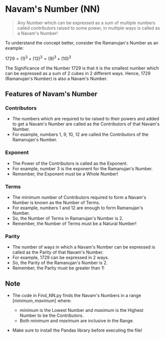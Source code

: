 # Navam's Number (NN)


> Any Number which can be expressed as a sum of multiple numbers called contributors raised to some power, in multiple ways is called as a Navam's Number!

To understand the concept better, consider the Ramanujan's Number as an example:

$1729 = (1)^3 + (12)^3 = (9)^3 + (10)^3$

The Significance of the Number 1729 is that it is the smallest number which can be expressed as a sum of 2 cubes in 2 different ways. Hence, 1729 (Ramanujan's Number) is also a Navam's Number.

## Features of Navam's Number
### Contributors
* The numbers which are required to be raised to their powers and added to get a Navam's Number are called as the Contributors of that Navam's Number.
* For example, numbers 1, 9, 10, 12 are called the Contributors of the Ramanujan's Number.
### Exponent
* The Power of the Contributors is called as the Exponent.
* For example, number 3 is the exponent for the Ramanujan's Number.
* Remember, the Exponent must be a Whole Number!
### Terms
* The minimum number of Contributors required to form a Navam's Number is known as the Number of Terms.
* For example, numbers 1 and 12 are enough to form Ramanujan's Number.
* So, the Number of Terms in Ramanujan's Number is 2.
* Remember, the Number of Terms must be a Natural Number!
### Parity
* The number of ways in which a Navam's Number can be expressed is called as the Parity of that Navam's Number.
* For example, 1729 can be expressed in 2 ways.
* So, the Parity of the Ramanujan's Number is 2.
* Remember, the Parity must be greater than 1!

## Note
* The code in Find_NN.py finds the Navam's Numbers in a range $[minimum, maximum]$ where:
    * $minimum$ is the Lowest Number and $maximum$ is the Highest Number to be the Contributors.
    * Both $minimum$ and $maximum$ are inclusive in the Range.

* Make sure to install the Pandas library before executing the file!

